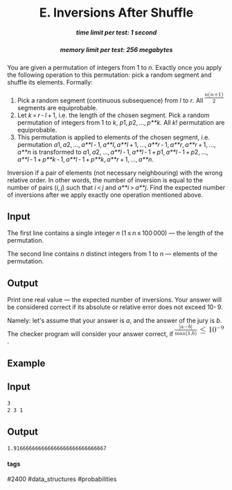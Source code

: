 <h1 style='text-align: center;'> E. Inversions After Shuffle</h1>

<h5 style='text-align: center;'>time limit per test: 1 second</h5>
<h5 style='text-align: center;'>memory limit per test: 256 megabytes</h5>

You are given a permutation of integers from 1 to *n*. Exactly once you apply the following operation to this permutation: pick a random segment and shuffle its elements. Formally:

1. Pick a random segment (continuous subsequence) from *l* to *r*. All ![](images/d1e518f954d040123b08a589daa8809cf25aae46.png) segments are equiprobable.
2. Let *k* = *r* - *l* + 1, i.e. the length of the chosen segment. Pick a random permutation of integers from 1 to *k*, *p*1, *p*2, ..., *p**k*. All *k*! permutation are equiprobable.
3. This permutation is applied to elements of the chosen segment, i.e. permutation *a*1, *a*2, ..., *a**l* - 1, *a**l*, *a**l* + 1, ..., *a**r* - 1, *a**r*, *a**r* + 1, ..., *a**n* is transformed to *a*1, *a*2, ..., *a**l* - 1, *a**l* - 1 + *p*1, *a**l* - 1 + *p*2, ..., *a**l* - 1 + *p**k* - 1, *a**l* - 1 + *p**k*, *a**r* + 1, ..., *a**n*.

Inversion if a pair of elements (not necessary neighbouring) with the wrong relative order. In other words, the number of inversion is equal to the number of pairs (*i*, *j*) such that *i* < *j* and *a**i* > *a**j*. Find the expected number of inversions after we apply exactly one operation mentioned above.

## Input

The first line contains a single integer *n* (1 ≤ *n* ≤ 100 000) — the length of the permutation.

The second line contains *n* distinct integers from 1 to *n* — elements of the permutation.

## Output

Print one real value — the expected number of inversions. Your answer will be considered correct if its absolute or relative error does not exceed 10- 9. 

Namely: let's assume that your answer is *a*, and the answer of the jury is *b*. The checker program will consider your answer correct, if ![](images/c5e2d5f952bf0600d65151cbd23c801f49c2c594.png).

## Example

## Input


```
3  
2 3 1  

```
## Output


```
1.916666666666666666666666666667  

```


#### tags 

#2400 #data_structures #probabilities 